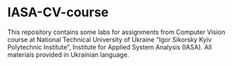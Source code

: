# IASA-CV-course
This repository contains some labs for assignments from Computer Vision course at National Technical University of Ukraine
“Igor Sikorsky Kyiv Polytechnic Institute”, Institute for Applied System Analysis (IASA). All materials provided in Ukrainian language. 
